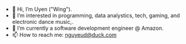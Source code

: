 - 👋 Hi, I’m Uyen ("Wing").
- 👀 I’m interested in programming, data analystics, tech, gaming, and electronic dance music,.
- 🌱 I’m currently a software development engineer @ Amazon.
- 📫 How to reach me: nguyeud@duck.com

<!---
nguyeud/nguyeud is a ✨ special ✨ repository because its `README.md` (this file) appears on your GitHub profile.
You can click the Preview link to take a look at your changes.
--->
